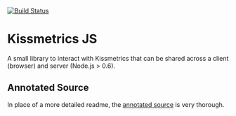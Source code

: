 [![Build Status](https://travis-ci.org/evansolomon/kissmetrics-js.png)](https://travis-ci.org/evansolomon/kissmetrics-js)

# Kissmetrics JS

A small library to interact with Kissmetrics that can be shared across a client (browser) and server (Node.js > 0.6).

## Annotated Source

In place of a more detailed readme, the [annotated source](http://evansolomon.github.com/kissmetrics-js/) is very thorough.
